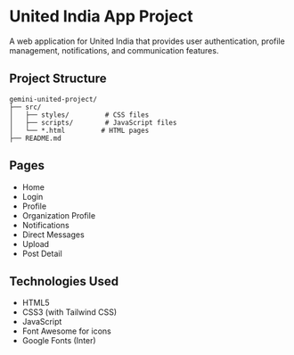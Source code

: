# United India App Project

A web application for United India that provides user authentication, profile management, notifications, and communication features.

## Project Structure

```
gemini-united-project/
├── src/
│   ├── styles/         # CSS files
│   ├── scripts/        # JavaScript files
│   └── *.html         # HTML pages
├── README.md
```

## Pages
- Home
- Login
- Profile
- Organization Profile
- Notifications
- Direct Messages
- Upload
- Post Detail

## Technologies Used
- HTML5
- CSS3 (with Tailwind CSS)
- JavaScript
- Font Awesome for icons
- Google Fonts (Inter)
